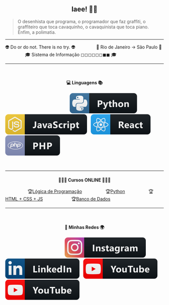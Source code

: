<h2 align="center">Iaee! 🖖🏾</h2> 

>O desenhista que programa, o programador que faz graffiti, o graffiteiro que toca cavaquinho, o cavaquinista que toca piano. </br>Enfim, a polimatia.

<hr/>

👽 Do or do not. There is no try. 👽 &nbsp; &nbsp; &nbsp; &nbsp; &nbsp; &nbsp; &nbsp; &nbsp; 📌 Rio de Janeiro → São Paulo 📌 &nbsp; &nbsp; &nbsp; &nbsp; &nbsp; &nbsp; &nbsp; &nbsp; 🎓 Sistema de Informação ◻◻◻◻◻◻◼◼ 🎓

<hr/>
<br/>

<h4 align="center"> 💻 Linguagens 📚 </h4>

&nbsp; &nbsp;  &nbsp;  &nbsp;  &nbsp;  &nbsp;  &nbsp;  &nbsp;  &nbsp;  &nbsp;  &nbsp;  &nbsp;  &nbsp;  &nbsp;  &nbsp;  &nbsp;  &nbsp;  &nbsp;  &nbsp;  &nbsp;  &nbsp;  &nbsp;  &nbsp;  &nbsp;  &nbsp;  &nbsp; ![python](https://github.com/MikeCodesDotNET/ColoredBadges/raw/master/svg/dev/languages/python.svg) &nbsp; ![js](https://github.com/MikeCodesDotNET/ColoredBadges/raw/master/svg/dev/languages/js.svg) &nbsp; ![react](https://github.com/MikeCodesDotNET/ColoredBadges/raw/master/svg/dev/frameworks/react.svg) &nbsp; ![php](https://github.com/MikeCodesDotNET/ColoredBadges/raw/master/svg/dev/languages/php.svg) 

<br/>
<hr/>

<h4 align="center"> 👨🏾‍🏫 Cursos ONLINE 👨🏾‍🏫 </h4>
&nbsp; &nbsp; &nbsp; &nbsp; &nbsp; &nbsp; &nbsp; &nbsp; &nbsp; 
🏆<a href="https://www.superprof.com.br/logica-programacao-tudo-voce-precisa-saber-para-ser-bom-desenvolvedor.html">Lógica de Programação</a> 
&nbsp; &nbsp; &nbsp; &nbsp; &nbsp; &nbsp;  &nbsp; &nbsp; &nbsp; 
🏆<a href="https://www.superprof.com.br/aprenda-python-maneira-correta-com-exercicios-fixacao-bonus-sobre-games.html">Python</a> 
&nbsp; &nbsp; &nbsp; &nbsp; &nbsp; &nbsp; &nbsp; &nbsp; &nbsp; 
🏆<a href="https://www.superprof.com.br/html-css-javascript-isso-mesmo-tudo-curso-para-inciantes-intermediarios.html">HTML + CSS + JS</a> 
&nbsp; &nbsp; &nbsp; &nbsp; &nbsp; &nbsp; &nbsp; &nbsp; &nbsp; &nbsp; &nbsp;    
🏆<a href="https://www.superprof.com.br/aulas-banco-dados-com-linguagem-sql-zero-para-iniciantes.html">Banco de Dados</a>

<hr/>
<br/>

<h4 align="center"> 📱 Minhas Redes 🌍</h4>

&nbsp; &nbsp;  &nbsp;  &nbsp;  &nbsp;  &nbsp;  &nbsp;  &nbsp;  &nbsp;  &nbsp;  &nbsp;  &nbsp;  &nbsp;  &nbsp;  &nbsp;  &nbsp;  &nbsp;  &nbsp;  &nbsp;  &nbsp;  &nbsp;  &nbsp;  &nbsp;  &nbsp; [![instagram](https://github.com/MikeCodesDotNET/ColoredBadges/raw/master/svg/social/instagram.svg)](https://instagram.com/ebony.programador/) &nbsp; [![linkedin](https://github.com/MikeCodesDotNET/ColoredBadges/raw/master/svg/social/linkedin.svg)](https://www.linkedin.com/in/leonardo-alves-7b5aa5152/) &nbsp; [![youtube](https://github.com/MikeCodesDotNET/ColoredBadges/raw/master/svg/streaming/youtube.svg)](https://www.youtube.com/channel/UC8fRZfYGd21_D8DwuEcFuHw) &nbsp; [ ![youtube](https://github.com/MikeCodesDotNET/ColoredBadges/raw/master/svg/streaming/youtube.svg)](https://www.youtube.com/channel/UCgMsaDIka3GpY3GSKSnUNZg)


